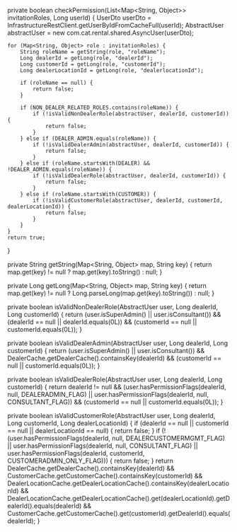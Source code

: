 private boolean checkPermission(List<Map<String, Object>> invitationRoles, Long userId) {
    UserDto userDto = InfrastructureRestClient.getUserByIdFromCacheFull(userId);
    AbstractUser abstractUser = new com.cat.rental.shared.AsyncUser(userDto);

    for (Map<String, Object> role : invitationRoles) {
        String roleName = getString(role, "roleName");
        Long dealerId = getLong(role, "dealerId");
        Long customerId = getLong(role, "customerId");
        Long dealerLocationId = getLong(role, "dealerlocationId");

        if (roleName == null) {
            return false;
        }

        if (NON_DEALER_RELATED_ROLES.contains(roleName)) {
            if (!isValidNonDealerRole(abstractUser, dealerId, customerId)) {
                return false;
            }
        } else if (DEALER_ADMIN.equals(roleName)) {
            if (!isValidDealerAdmin(abstractUser, dealerId, customerId)) {
                return false;
            }
        } else if (roleName.startsWith(DEALER) && !DEALER_ADMIN.equals(roleName)) {
            if (!isValidDealerRole(abstractUser, dealerId, customerId)) {
                return false;
            }
        } else if (roleName.startsWith(CUSTOMER)) {
            if (!isValidCustomerRole(abstractUser, dealerId, customerId, dealerLocationId)) {
                return false;
            }
        }
    }
    return true;
}

private String getString(Map<String, Object> map, String key) {
    return map.get(key) != null ? map.get(key).toString() : null;
}

private Long getLong(Map<String, Object> map, String key) {
    return map.get(key) != null ? Long.parseLong(map.get(key).toString()) : null;
}

private boolean isValidNonDealerRole(AbstractUser user, Long dealerId, Long customerId) {
    return (user.isSuperAdmin() || user.isConsultant()) &&
           (dealerId == null || dealerId.equals(0L)) &&
           (customerId == null || customerId.equals(0L));
}

private boolean isValidDealerAdmin(AbstractUser user, Long dealerId, Long customerId) {
    return (user.isSuperAdmin() || user.isConsultant()) &&
           DealerCache.getDealerCache().containsKey(dealerId) &&
           (customerId == null || customerId.equals(0L));
}

private boolean isValidDealerRole(AbstractUser user, Long dealerId, Long customerId) {
    return dealerId != null &&
           (user.hasPermissionFlags(dealerId, null, DEALERADMIN_FLAG) || user.hasPermissionFlags(dealerId, null, CONSULTANT_FLAG)) &&
           (customerId == null || customerId.equals(0L));
}

private boolean isValidCustomerRole(AbstractUser user, Long dealerId, Long customerId, Long dealerLocationId) {
    if (dealerId == null || customerId == null || dealerLocationId == null) {
        return false;
    }
    if (!(user.hasPermissionFlags(dealerId, null, DEALERCUSTOMERMGMT_FLAG) || 
          user.hasPermissionFlags(dealerId, null, CONSULTANT_FLAG) || 
          user.hasPermissionFlags(dealerId, customerId, CUSTOMERADMIN_ONLY_FLAG))) {
        return false;
    }
    return DealerCache.getDealerCache().containsKey(dealerId) &&
           CustomerCache.getCustomerCache().containsKey(customerId) &&
           DealerLocationCache.getDealerLocationCache().containsKey(dealerLocationId) &&
           DealerLocationCache.getDealerLocationCache().get(dealerLocationId).getDealerId().equals(dealerId) &&
           CustomerCache.getCustomerCache().get(customerId).getDealerId().equals(dealerId);
}
